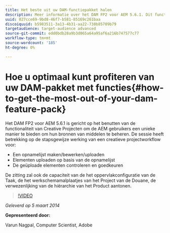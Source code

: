 ```yaml
---
title: Het beste uit uw DAM-functiepakket halen
description: Meer informatie over het DAM FP2 voor AEM 5.6.1. Dit functiepakket is gericht op het benutten van de functionaliteit van Creative Projecten om u een unieke manier te bieden om bronnen van middelen te beheren. De sessie behandelt de stapsgewijze bewerking van een creatieve projectworkflow voor het maken, bewerken en uploaden van een opnamelijst en het uploaden van elementen op de opnamelijst. Het behandelt ook het herzien van en het goedkeuren van de geüploade activa U leert ook de capaciteit van de het oppervlakconfiguratie van de Taak, het werkschemamalplaatjes van het Project van de Douane, en de verwezenlijking van de producthiërarchie.
uuid: 027cce69-9bd8-46f7-b581-85169c261baa
discoiquuid: b5983511-3a13-4b31-aa22-738b85709b79
targetaudience: target-audience advanced
source-git-commit: edd0bdb28a9b3d065a64a95af6a216b747577c77
workflow-type: tm+mt
source-wordcount: '185'
ht-degree: 0%

---
```


# Hoe u optimaal kunt profiteren van uw DAM-pakket met functies{#how-to-get-the-most-out-of-your-dam-feature-pack}

Het DAM FP2 voor AEM 5.6.1 is gericht op het benutten van de functionaliteit van Creative Projecten om de AEM gebruikers een unieke manier te bieden om hun bronnen van middelen te beheren. De sessie heeft betrekking op de stapsgewijze werking van een creatieve projectworkflow voor:

* Een opnamelijst maken/bewerken/uploaden
* Elementen uploaden op basis van de opnamelijst
* De geüploade elementen controleren en goedkeuren

De zitting zal ook de capaciteit van de het oppervlakconfiguratie van de Taak, de het werkschemamalplaatjes van het Project van de Douane, de verwezenlijking van de hiërarchie van het Product aantonen.

>[!VIDEO](https://video.tv.adobe.com/v/19523/?quality=9)

*Geleverd op 5 maart 2014*

**Gepresenteerd door:**

Varun Nagpal, Computer Scientist, Adobe

<!--
[Get back to the Overview](https://helpx.adobe.com/experience-manager/kt/eseminars/gems/aem-index.html)
-->
